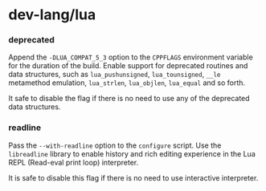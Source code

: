 # dev-lang/lua

### deprecated
Append the `-DLUA_COMPAT_5_3` option to the `CPPFLAGS` environment variable for the duration of the build. Enable support for deprecated routines and data structures, such as `lua_pushunsigned`, `lua_tounsigned`, `__le` metamethod emulation, `lua_strlen`, `lua_objlen`, `lua_equal` and so forth.

It safe to disable the flag if there is no need to use any of the deprecated data structures.

### readline
Pass the `--with-readline` option to the `configure` script. Use the `libreadline` library to enable history and rich editing experience in the Lua REPL (Read-eval print loop) interpreter.

It is safe to disable this flag if there is no need to use interactive interpreter.
